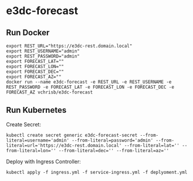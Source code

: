 # e3dc-forecast

## Run Docker

```
export REST_URL="https://e3dc-rest.domain.local"
export REST_USERNAME="admin"
export REST_PASSWORD="admin"
export FORECAST_LAT=""
export FORECAST_LON=""
export FORECAST_DEC=""
export FORECAST_AZ=""
docker run --name e3dc-forecast -e REST_URL -e REST_USERNAME -e REST_PASSWORD -e FORECAST_LAT -e FORECAST_LON -e FORECAST_DEC -e FORECAST_AZ vchrisb/e3dc-forecast
```

## Run Kubernetes

Create Secret:
```
kubectl create secret generic e3dc-forecast-secret --from-literal=username='admin' --from-literal=password='admin' --from-literal=url='https://e3dc-rest.domain.local' --from-literal=lat='' --from-literal=lon='' --from-literal=dec='' --from-literal=az=''
```

Deploy with Ingress Controller:
```
kubectl apply -f ingress.yml -f service-ingress.yml -f deplyoment.yml
```